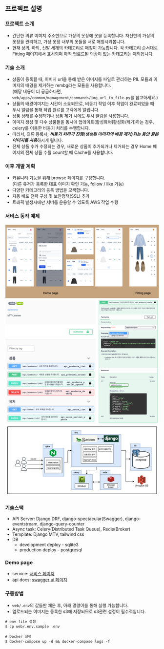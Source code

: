 ## 프로젝트 설명

### 프로젝트 소개 
- 간단한 의류 이미지 주소만으로 가상의 옷장에 옷을 등록합니다. 자신만의 가상의 옷장을 관리하고, 가상 옷장 내부의 옷들을 서로 매칭시켜봅니다.
- 현재 상의, 하의, 신발 세개의 카테고리로 매칭이 가능합니다. 각 카테고리 순서대로 Fitting 페이지에서 표시되며 아직 업로드된 의상이 없는 카테고리는 제외됩니다.

### 기술 소개
- 상품이 등록될 때, 이미지 url을 통해 받은 이미지를 파일로 관리하는 PIL 모듈과 이미지의 배경을 제거하는 rembg라는 모듈을 사용합니다.  
(해당 내용이 더 궁금하다면, `web/apps/common/management/commands/img_url_to_file.py`를 참고하세요.)
- 상품의 배경이미지는 시간이 소요되므로, 비동기 작업 이후 작업이 완료되었을 때 푸시 알람을 통해 작업 완료를 고객에게 알립니다.
- 상품 상태를 수정하거나 상품 제거 시에도 푸시 알림을 사용합니다.
- 이미지 생성 및 다수 상품들을 동시에 업데이트(활성화/비활성화/제거)하는 경우, celery를 이용한 비동기 처리를 수행합니다. 
- 따라서, 의류 등록시, ***비동기 처리가 진행(생성된 이미지의 배경 제거)되는 동안 원본 이미지를 사용***하시게 됩니다.
- 전체 상품 수가 수정되는 경우, 새로운 상품이 추가되거나 제거되는 경우 Home 페이지의 전체 상품 수를 count할 때 Cache를 사용합니다.

### 이후 개발 계획
- 커뮤니티 기능을 위해 browse 페이지를 구성합니다.  
  (다른 유저가 등록한 대표 이미지 확인 가능, follow / like 가능)
- 다양한 카테고리의 등록 방법을 모색합니다.
- 자동 배포 전략 구성 및 보안정책(SSL) 추가
- 트래픽 발생시에만 서버를 운용할 수 있도록 AWS 작업 수행


### 서비스 동작 예제
![suitcase-demo](docs/images/suitcase-app-demo-push.png)
![suitcase-demo](docs/images/suitcase-swagger-demo.png)
![suitcase-demo](docs/images/suitcase-system-architecture.png)


### 기술스택
- API Server: Django DRF, django-spectacular(Swagger), django-eventstream, django-query-counter
- Async task: Celery(Distributed Task Queue), Redis(Broker)
- Template: Django MTV, tailwind css
- DB
  - development deploy - sqlite3
  - production deploy - postgresql

### Demo page
- service: [서비스 페이지](http://www.devyam.net/)
- api docs: [swagger ui 페이지](http://www.devyam.net/api/schema/swagger-ui/)

### 구동방법
- `web/.env`의 값들만 채운 후, 아래 명령어를 통해 실행 가능합니다.
- 업로드되는 이미지는 등록한 s3에 저장되므로 s3관련 설정이 필수적입니다.
```
# env file 설정
$ cp web/.env.sample .env

# Docker 실행
$ docker-compose up -d && docker-compose logs -f
```
